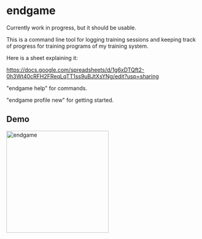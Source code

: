 # endgame

Currently work in progress, but it should be usable.

This is a command line tool for logging training sessions and keeping track of progress for training programs of my training system.

Here is a sheet explaining it:

https://docs.google.com/spreadsheets/d/1g6xDTQft2-0h3Wt40cRFH2FReqLqTT1ss9uBJtXsYNg/edit?usp=sharing

"endgame help" for commands.

"endgame profile new" for getting started.  

## Demo  

<img width="266" alt="endgame" src="https://user-images.githubusercontent.com/89947900/219001483-a6d99c07-d7bd-4882-baf3-9dc8bef8c7c2.PNG">
